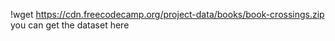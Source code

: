 !wget https://cdn.freecodecamp.org/project-data/books/book-crossings.zip
you can get the dataset here
